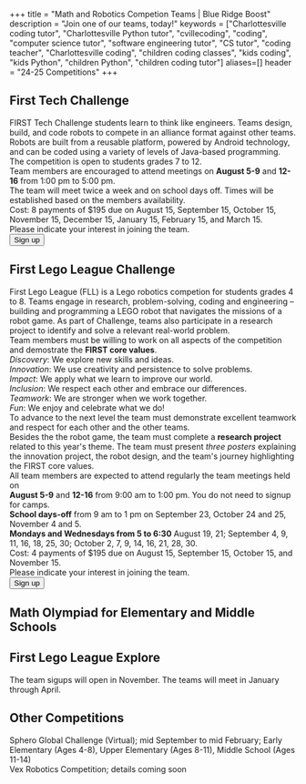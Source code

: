 +++
title = "Math and Robotics Competion Teams | Blue Ridge Boost"
description = "Join one of our teams, today!"
keywords = ["Charlottesville coding tutor", "Charlottesville Python tutor", "cvillecoding", "coding", "computer science tutor", "software engineering tutor", "CS tutor", "coding teacher", "Charlottesville coding", "children coding classes", "kids coding", "kids Python", "children Python", "children coding tutor"]
aliases=[]
header = "24-25 Competitions"
+++

<div class="container">
    <div class="row">
        <div class="col">
            <h2>First Tech Challenge</h2>
            FIRST Tech Challenge students learn to think like engineers. Teams design, build, and code robots to compete in an alliance format against other teams. Robots are built from a reusable platform, powered by Android technology, and can be coded using a variety of levels of Java-based programming.<br>
            The competition is open to students grades 7 to 12.<br>
            Team members are encouraged to attend meetings on <b>August 5-9</b> and <b>12-16</b> from 1:00 pm to 5:00 pm.<br>
            The team will meet twice a week and on school days off. Times will be established based on the members availability.<br>
            Cost: 8 payments of $195 due on August 15, September 15, October 15, November 15, December 15, January 15, February 15, and March 15.<br>
            Please indicate your interest in joining the team.<br>
            <a href="https://first-tech-challenge.cheddarup.com"><button class="button-8s" role="button">Sign up</button></a>
        </div>
    </div> 
    <div class="row">
        <div class="col">
            <h2>First Lego League Challenge</h2> 
            First Lego League (FLL) is a Lego robotics competion for students grades 4 to 8. Teams engage in research, problem-solving, coding and engineering – building and programming a LEGO robot that navigates the missions of a robot game. As part of Challenge, teams also participate in a research project to identify and solve a relevant real-world problem. <br>
            Team members must be willing to work on all aspects of the competition and demostrate the <b>FIRST core values</b>.<br>
            <div class="container">
                <div class="row">
                    <div class="col">
                    <i>Discovery</i>: We explore new skills and ideas.<br>
                    <i>Innovation</i>: We use creativity and persistence to solve problems.<br>
                    <i>Impact</i>:  We apply what we learn to improve our world.<br>
                    <i>Inclusion</i>: We respect each other and embrace our differences.<br>
                    <i>Teamwork</i>: We are stronger when we work together.<br>
                    <i>Fun</i>: We enjoy and celebrate what we do!
                    </div>
                </div>
            </div>
            To advance to the next level the team must demonstrate excellent teamwork and respect for each other and the other teams.<br>
            Besides the the robot game, the team must complete a <b>research project</b> related to this year's theme. The team must present <i>three posters</i> explaining the innovation project, the robot design, and the team's journey highlighting the FIRST core values.<br>
            All team members are expected to attend regularly the team meetings held on <br>
            <div class="container">
                <div class="row">
                    <div class="col">
                        <b>August 5-9</b> and <b>12-16</b> from 9:00 am to 1:00 pm. You do not need to signup for camps.<br>
                        <b>School days-off</b> from 9 am to 1 pm on September 23, October 24 and 25, November 4 and 5.<br>
                        <b>Mondays and Wednesdays from 5 to 6:30</b> August 19, 21; September 4, 9, 11, 16, 18, 25, 30; October 2, 7, 9, 14, 16, 21, 28, 30.
                    </div>
                </div>
            </div>
            Cost: 4 payments of $195 due on August 15, September 15, October 15, and November 15.<br>
            Please indicate your interest in joining the team.<br>
            <a href="https://first-tech-challenge-copy.cheddarup.com"><button class="button-8s" role="button">Sign up</button></a>
        </div>
    </div>
    <div class="row">
        <div class="col">
            <h2>Math Olympiad for Elementary and Middle Schools</h2>
        </div>
    </div>
    <div class="row">
        <div class="col">
            <h2>First Lego League Explore</h2>
            The team sigups will open in November. The teams will meet in January through April.
        </div>
    </div>
    <div class="row">
        <div class="col">
            <h2>Other Competitions</h2>
            Sphero Global Challenge (Virtual); mid September to mid February; Early Elementary (Ages 4-8), Upper Elementary (Ages 8-11), Middle School (Ages 11-14)<br>
            Vex Robotics Competition; details coming soon
        </div>
</div>